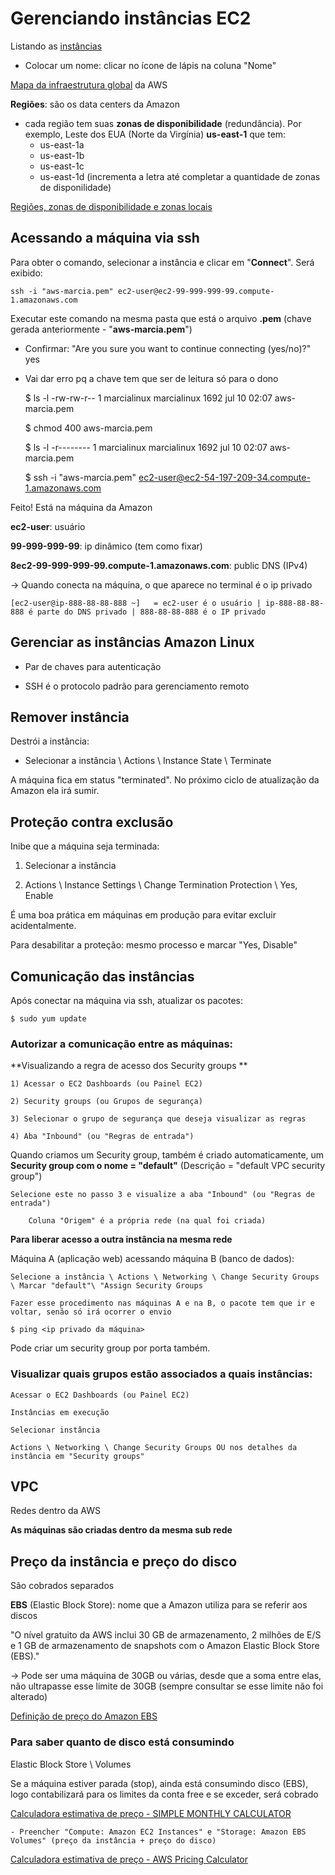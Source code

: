 # Gerenciando instâncias EC2

Listando as [instâncias](https://console.aws.amazon.com/ec2/v2/home?region=us-east-1#Instances:sort=instanceId)
  - Colocar um nome: clicar no ícone de lápis na coluna "Nome"
  
[Mapa da infraestrutura global](https://aws.amazon.com/pt/about-aws/global-infrastructure/?hp=tile&tile=map) da AWS  

**Regiões**: são os data centers da Amazon
  - cada região tem suas **zonas de disponibilidade** (redundância). Por exemplo, Leste dos EUA (Norte da Virgínia) **us-east-1** que tem:
    - us-east-1a
	- us-east-1b
	- us-east-1c
	- us-east-1d (incrementa a letra até completar a quantidade de zonas de disponilidade)	

[Regiões, zonas de disponibilidade e zonas locais](https://docs.aws.amazon.com/pt_br/AmazonRDS/latest/UserGuide/Concepts.RegionsAndAvailabilityZones.html)

## Acessando a máquina via ssh

Para obter o comando, selecionar a instância e clicar em "**Connect**". Será exibido:

	ssh -i "aws-marcia.pem" ec2-user@ec2-99-999-999-99.compute-1.amazonaws.com
	
Executar este comando na mesma pasta que está o arquivo **.pem** (chave gerada anteriormente - "**aws-marcia.pem**")

  - Confirmar: "Are you sure you want to continue connecting (yes/no)?" yes
  - Vai dar erro pq a chave tem que ser de leitura só para o dono

	$ ls -l
    -rw-rw-r--  1 marcialinux marcialinux       1692 jul 10 02:07  aws-marcia.pem
    
	$ chmod 400  aws-marcia.pem
	
	$ ls -l
	-r--------  1 marcialinux marcialinux       1692 jul 10 02:07  aws-marcia.pem
	
	$ ssh -i "aws-marcia.pem" ec2-user@ec2-54-197-209-34.compute-1.amazonaws.com

Feito! Está na máquina da Amazon	

**ec2-user**: usuário

**99-999-999-99**: ip dinâmico (tem como fixar)

**8ec2-99-999-999-99.compute-1.amazonaws.com**: public DNS (IPv4)

-> Quando conecta na máquina, o que aparece no terminal é o ip privado

	[ec2-user@ip-888-88-88-888 ~]   = ec2-user é o usuário | ip-888-88-88-888 é parte do DNS privado | 888-88-88-888 é o IP privado


## Gerenciar as instâncias Amazon Linux

- Par de chaves para autenticação

- SSH é o protocolo padrão para gerenciamento remoto 

## Remover instância

Destrói a instância:

  - Selecionar a instância \ Actions \ Instance State \ Terminate
  
A máquina fica em status "terminated". No próximo ciclo de atualização da Amazon ela irá sumir.  
  
## Proteção contra exclusão

Inibe que a máquina seja terminada:

1) Selecionar a instância

2) Actions \ Instance Settings \ Change Termination Protection \ Yes, Enable

É uma boa prática em máquinas em produção para evitar excluir acidentalmente.

Para desabilitar a proteção: mesmo processo e marcar "Yes, Disable"

## Comunicação das instâncias

Após conectar na máquina via ssh, atualizar os pacotes:

	$ sudo yum update

### Autorizar a comunicação entre as máquinas:

**Visualizando a regra de acesso dos Security groups **
	
	1) Acessar o EC2 Dashboards (ou Painel EC2)
	
	2) Security groups (ou Grupos de segurança)
	
	3) Selecionar o grupo de segurança que deseja visualizar as regras
	
	4) Aba "Inbound" (ou "Regras de entrada")
	
Quando criamos um Security group, também é criado automaticamente, um **Security group com o nome = "default"** (Descrição = "default VPC security group")
	
	Selecione este no passo 3 e visualize a aba "Inbound" (ou "Regras de entrada")
	
		Coluna "Origem" é a própria rede (na qual foi criada)
		
**Para liberar acesso a outra instância na mesma rede**

Máquina A (aplicação web) acessando máquina B (banco de dados):

	Selecione a instância \ Actions \ Networking \ Change Security Groups \ Marcar "default"\ "Assign Security Groups
	
	Fazer esse procedimento nas máquinas A e na B, o pacote tem que ir e voltar, senão só irá ocorrer o envio
	
	$ ping <ip privado da máquina>
	
Pode criar um security group por porta também.
	
### Visualizar quais grupos estão associados a quais instâncias:

	Acessar o EC2 Dashboards (ou Painel EC2)
	
	Instâncias em execução
	
	Selecionar instância
	
	Actions \ Networking \ Change Security Groups OU nos detalhes da instância em "Security groups"
	
## VPC

Redes dentro da AWS

**As máquinas são criadas dentro da mesma sub rede**

## Preço da instância e preço do disco 

São cobrados separados

**EBS** (Elastic Block Store): nome que a Amazon utiliza para se referir aos discos

"O nível gratuito da AWS inclui 30 GB de armazenamento, 2 milhões de E/S e 1 GB de armazenamento de snapshots com o Amazon Elastic Block Store (EBS)."
  
  -> Pode ser uma máquina de 30GB ou várias, desde que a soma entre elas, não ultrapasse esse limite de 30GB (sempre consultar se esse limite não foi alterado)
  
[Definição de preço do Amazon EBS](https://aws.amazon.com/pt/ebs/pricing/)

### Para saber quanto de disco está consumindo

Elastic Block Store \ Volumes

Se a máquina estiver parada (stop), ainda está consumindo disco (EBS), logo contabilizará para os limites da conta free e se exceder, será cobrado

[Calculadora estimativa de preço -  SIMPLE MONTHLY CALCULATOR](https://calculator.s3.amazonaws.com/index.html)

	- Preencher "Compute: Amazon EC2 Instances" e "Storage: Amazon EBS Volumes" (preço da instância + preço do disco)

[Calculadora estimativa de preço - AWS Pricing Calculator](https://calculator.aws/)